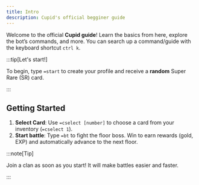 ```yaml
---
title: Intro
description: Cupid's official begginer guide
---
```


Welcome to the official **Cupid guide**! Learn the basics from here, explore the bot’s commands, and more. You can search up a command/guide with the keyboard shortcut `ctrl k`.

:::tip[Let's start!]

To begin, type `=start` to create your profile and receive a **random** Super Rare (SR) card.

:::

## Getting Started

1. **Select Card**: Use `=cselect [number]` to choose a card from your inventory (`=cselect 1`).
2. **Start battle**: Type `=bt` to fight the floor boss. Win to earn rewards (gold, EXP) and automatically advance to the next floor.

:::note[Tip]

Join a clan as soon as you start! It will make battles easier and faster.

:::
